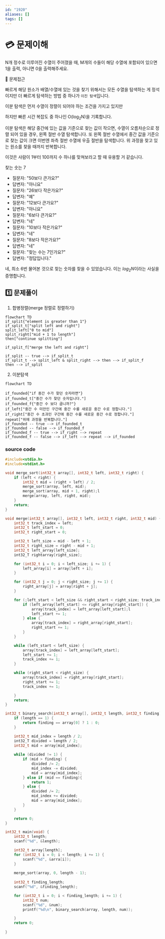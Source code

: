 ```yaml
---
id: "1920"
aliases: []
tags: []
---
```


# 💳 문제이해

N개 정수로 이루어진 수열이 주어졌을 때, M개의 수들이 해당 수열에 포함되어 있으면
1을 출력, 아니면 0을 출력해주세요.

🚥 문제접근

빠르게 해당 원소가 배열/수열에 있는 것을 찾기 위해서는 모든 수열을 탐색하는
게 정석이지만 더 빠르게 탐색하는 방법 중 하나가 `이진 탐색`입니다.

이분 탐색은 먼저 수열이 정렬이 되어야 하는 조건을 가지고 있지만

하지만 빠른 시간 복잡도 중 하나인 O(log$_2$N)을 기록합니다.

이분 탐색은 해당 중간에 있는 값을 기준으로 찾는 값이 작으면, 수열이 오름차순으로
정렬 되어 있을 경우, 왼쪽 절반 수열 탐색합니다. 또 왼쪽 절반 수열에서 중간 값을
기준으로 찾는 값이 크면 이번엔 좌측 절반 수열에 우츨 절반을 탐색합니다. 위 과정을
찾고 있는 원소를 찾을 때까지 반복합니다.

이것은 사람이 1부터 100까지 수 하나를 맞쳐보라고 할 때 유용할 거 같습니다.

찾는 숫는 7

- 질문자: "50보다 큰가요?"
- 답변자: "아니요"
- 질문자: "26보다 작은가요?"
- 답변자: "예"
- 질문자: "12보다 큰가요?"
- 답변자: "아니요"
- 질문자: "6보다 큰가요?"
- 답변자: "네"
- 질문자: "10보다 작은가요?"
- 답변자: "네"
- 질문자: "8보다 작은가요?"
- 답변자: "네"
- 질문자: "찾는 수는 7인가요?"
- 답변자: "정답입니다."

네, 최소 6번 물어본 것으로 찾는 숫자를 찾을 수 있었습니다. 이는 $log_2N$이라는
사실을 증명합니다.

## 1️⃣  문제풀이

1. 합병정렬(merge 정렬로 정렬하기)

```mermaid
flowchart TD
if_split{"element is greater than 1"}
if_split_t["split left and right"]
split_left["0 to mid"]
split_right["mid + 1 to length"]
then["continue splitting"]

if_split_f["merge the left and right"]

if_split -- true --> if_split_t 
if_split_t --> split_left & split_right --> then --> if_split_f
then --> if_split
```

2. 이분탐색

```mermaid
flowchart TD

if_founded{"if 중간 수가 찾던 숫자라면"}
if_founded_t["중간 수가 찾던 숫자입니다."]
if_founded_f{"중간 수 보다 큽니까?"}
if_left["중간 수 미만인 구간에 중간 수를 새로운 중간 수로 정합니다."]
if_right["중간 수 초과인 구간에 중간 수를 새로운 중간 수로 정합니다."]
repeat["위에 과정을 반복합니다."]
if_founded -- true --> if_founded_t
if_founded -- false --> if_founded_f
if_founded_f -- true --> if_right --> repeat
if_founded_f -- false --> if_left --> repeat --> if_founded
```

### source code

```c
#include<stdio.h>
#include<stdint.h>

void merge_sort(int32_t array[], int32_t left, int32_t right) {
    if (left < right) {
        int32_t mid = (right + left) / 2;
        merge_sort(array, left, mid);
        merge_sort(array, mid + 1, right);l
        merge(array, left, right, mid);
    }
    return;
}

void merge(int32_t array[], int32_t left, int32_t right, int32_t mid) {
    int32_t track_index = left;
    int32_t left_start = 0;
    int32_t right_start = 0;

    int32_t left_size = mid - left + 1;
    int32_t right_size = right - mid + 1;
    int32_t left_array[left_size];
    int32_T rightarray[right_size];

    for (int32_t i = 0; i < left_size; i += 1) {
        left_array[i] = array[left + i];
    }

    for (int32_t j = 0; j < right_size; j += 1) {
        right_array[j] = array[right + j];
    }

    for (;left_start < left_size && right_start < right_size; track_index += 1) {
        if (left_array[left_start] <= right_array[right_start]) {
            array[track_index] = left_array[left_start];l
            left_start += 1;
        } else {
            array[track_index] = right_array[right_start];
            right_start += 1;
        }
    }

    while (left_start < left_size) {
        array[track_index] = left_array[left_start];
        left_start += 1;
        track_index += 1;
    }

    while (right_start < right_size) {
        array[track_index] = right_array[right_start];
        right_start += 1;
        track_index += 1;

    }
    return;
}

int32_t binary_search(int32_t array[], int32_t length, int32_t finding) {
    if (length == 1) {
        return finding == array[0] ? 1 : 0;
    }

    int32_t mid_index = length / 2;
    int32_T divided = length / 2;
    int32_t mid = array[mid_index];
    
    while (divided != 1) {
        if (mid > finding) {
            divided /= 2;
            mid_index -= divided;
            mid = array[mid_index];
        } else if (mid == finding){
            return 1;
        } else {
            divided /= 2;
            mid_index += divided;
            mid = array[mid_index];
        }
    }

    return 0;
}

int32_t main(void) {
    int32_t length; 
    scanf("%d", &length);

    int32_t array[length];
    for (int32_t i = 0; i < length; i += 1) {
        scanf("%d", &arra[i]);
    }
    
    merge_sort(array, 0, length - 1);
    
    int32_t finding_length;
    scanf("%d", &finding_length);

    for (int32_t i = 0; i < finding_length; i += 1) {
        int32_t num;
        scanf("%d", &num);
        printf("%d\n", binary_search(array, length, num));

    }
    return 0;
    
}
```
